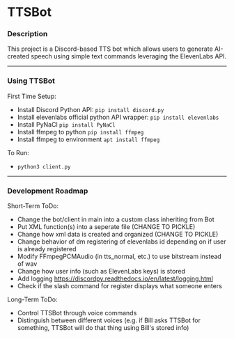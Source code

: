 # TTSBot
### Description
This project is a Discord-based TTS bot which allows users to generate AI-created speech using simple text commands leveraging the ElevenLabs API.

---
### Using TTSBot
First Time Setup:
- Install Discord Python API: ```pip install discord.py```
- Install elevenlabs official python API wrapper: ```pip install elevenlabs```
- Install PyNaCl ```pip install PyNaCl```
- Install ffmpeg to python ```pip install ffmpeg```
- Install ffmpeg to environment ```apt install ffmpeg```

To Run:
- ``` python3 client.py ```

---
### Development Roadmap
Short-Term ToDo:
- Change the bot/client in main into a custom class inheriting from Bot
- Put XML function(s) into a seperate file (CHANGE TO PICKLE)
- Change how xml data is created and organized (CHANGE TO PICKLE)
- Change behavior of dm registering of elevenlabs id depending on if user is already registered
- Modify FFmpegPCMAudio (in tts_normal, etc.) to use bitstream instead of wav
- Change how user info (such as ElevenLabs keys) is stored
- Add logging https://discordpy.readthedocs.io/en/latest/logging.html
- Check if the slash command for register displays what someone enters 

Long-Term ToDo:
- Control TTSBot through voice commands
- Distinguish between different voices (e.g. if Bill asks TTSBot for something, TTSBot will do that thing using Bill's stored info)